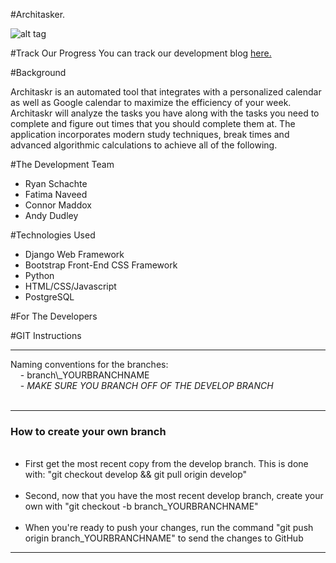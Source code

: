 
#Architasker.

![alt tag](http://i.imgur.com/rgoKKPo.jpg)

#Track Our Progress
You can track our development blog <a href="https://architasker.wordpress.com/">here.</a>

#Background
<p>Architaskr is an automated tool that integrates with a personalized calendar as well as Google calendar to maximize the efficiency of your week. Architaskr will analyze the tasks you have along with the tasks you need to complete and figure out times that you should complete them at. The application incorporates modern study techniques, break times and advanced algorithmic calculations to achieve all of the following.</p>


#The Development Team
<ul>
  <li>Ryan Schachte</li>
  <li>Fatima Naveed</li>
  <li>Connor Maddox</li>
  <li>Andy Dudley</li>
</ul>
#Technologies Used
<ul>
  <li>Django Web Framework</li>
  <li>Bootstrap Front-End CSS Framework</li>
  <li>Python</li>
  <li>HTML/CSS/Javascript</li>
  <li>PostgreSQL</li>
</ul>



#For The Developers

#GIT Instructions

<hr>
Naming conventions for the branches:<br>
&nbsp;&nbsp;&nbsp; - branch\_YOURBRANCHNAME<br>
&nbsp;&nbsp;&nbsp; - <i>MAKE SURE YOU BRANCH OFF OF THE DEVELOP BRANCH</i><br><br>
<hr>
<h3>How to create your own branch</h3>
<ul>
&nbsp;&nbsp;&nbsp; <li> First get the most recent copy from the develop branch. This is done with: "git checkout develop && git pull origin develop"</li>
&nbsp;&nbsp;&nbsp; <li> Second, now that you have the most recent develop branch, create your own with "git checkout -b branch_YOURBRANCHNAME"</li>
&nbsp;&nbsp;&nbsp; <li> When you're ready to push your changes, run the command "git push origin branch_YOURBRANCHNAME" to send the changes to GitHub</li>
</ul>
<hr>
